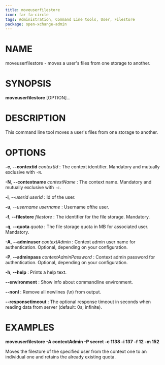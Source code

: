 ```yaml
---
title: moveuserfilestore
icon: far fa-circle
tags: Administration, Command Line tools, User, Filestore
package: open-xchange-admin
---
```


# NAME

moveuserfilestore - moves a user's files from one storage to another.

# SYNOPSIS

**moveuserfilestore** [OPTION]...

# DESCRIPTION

This command line tool moves a user's files from one storage to another.

# OPTIONS

**-c**, **--contextid** *contextId*
: The context identifier. Mandatory and mutually exclusive with `-N`.

**-N**, **--contextname** *contextName*
: The context name. Mandatory and mutually exclusive with `-c`.

**-i**, *--userid* *userId*
: Id of the user.

**-u**, *--username* *username*
: Username ofthe user.

**-f**, **--filestore** *filestore*
: The identifier for the file storage. Mandatory.

**-q**, **--quota** *quota*
: The file storage quota in MB for associated user. Mandatory.

**-A**, **--adminuser** *contextAdmin*
: Context admin user name for authentication. Optional, depending on your configuration.

**-P**, **--adminpass** *contextAdminPassword*
: Context admin password for authentication. Optional, depending on your configuration.

**-h**, **--help**
: Prints a help text.

**--environment**
: Show info about commandline environment.

**--nonl**
: Remove all newlines (\\n) from output.

**--responsetimeout**
: The optional response timeout in seconds when reading data from server (default: 0s; infinite).

# EXAMPLES

**moveuserfilestore -A contextAdmin -P secret -c 1138 -i 137 -f 12 -m 152**

Moves the filestore of the specified user from the context one to an individual one and retains the already existing quota.
